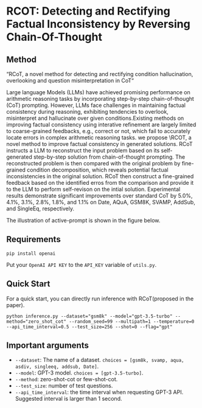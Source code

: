 # RCOT: Detecting and Rectifying Factual Inconsistency by Reversing Chain-Of-Thought

## Method
“RCoT, a novel method for detecting and rectifying condition hallucination, overlooking and question misinterpretation in CoT“

Large language Models (LLMs) have achieved promising performance on arithmetic reasoning tasks by incorporating step-by-step chain-of-thought (CoT) prompting. However, LLMs face challenges in maintaining factual consistency during reasoning, exhibiting tendencies to overlook, misinterpret and hallucinate over given conditions.Existing methods on improving factual consistency using interative refinement are largely limited to coarse-grained feedbacks, e.g., correct or not, which fail to accurately locate errors in complex arithmetic reasoning tasks. we propose \RCOT, a novel method to improve factual consistency in generated solutions. RCoT instructs a LLM to reconstruct the input problem based on its self-generated step-by-step solution from chain-of-thought prompting. The reconstructed problem is then compared with the original problem by fine-grained condition decomposition, which reveals potential factual inconsistencies in the original solution. RCoT then construct a fine-grained feedback based on the identified erros from the comparison and provide it to the LLM to perform self-revison on the intial solution. Experimental results demonstrate significant improvements over standard CoT by 5.0\%, 4.1\%, 3.1\%, 2.8\%, 1.8\%, and 1.1\% on Date, AQuA, GSM8K, SVAMP, AddSub, and SingleEq, respectively.



The illustration of active-prompt is shown in the figure below.


## Requirements
`pip install openai`

Put your `OpenAI API KEY` to the `API_KEY` variable of `utils.py`.


## Quick Start
For a quick start, you can directly run inference with RCoT(proposed in the paper).

```shell
python inference.py --dataset="gsm8k" --model="gpt-3.5-turbo" --method="zero_shot_cot" --random_seed=99 --multipath=1 --temperature=0 --api_time_interval=0.5 --test_size=256 --shot=0 --flag="gpt"
```

## Important arguments
   * `--dataset`: The name of a dataset. `choices = [gsm8k, svamp, aqua, asdiv, singleeq, addsub, Date]`.
   * `--model`: GPT-3 model. `choices = [gpt-3.5-turbo]`.
   * `--method`: zero-shot-cot or few-shot-cot.
   * `--test_size`: number of test questions.
   * `--api_time_interval`: the time interval when requesting GPT-3 API. Suggested interval is larger than 1 second.

